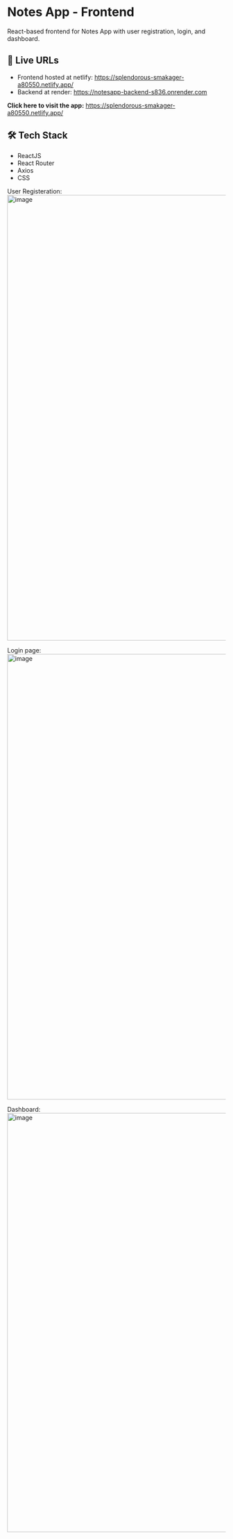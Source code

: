 # Notes App - Frontend

React-based frontend for Notes App with user registration, login, and dashboard.

## 🔗 Live URLs
- Frontend hosted at netlify: https://splendorous-smakager-a80550.netlify.app/
- Backend at render: https://notesapp-backend-s836.onrender.com

**Click here to visit the app:** https://splendorous-smakager-a80550.netlify.app/

## 🛠️ Tech Stack
- ReactJS
- React Router
- Axios
- CSS

User Registeration:
<img width="1893" height="1028" alt="image" src="https://github.com/user-attachments/assets/e6333896-135a-4e94-a311-baed077787f7" />

Login page:
<img width="1915" height="1028" alt="image" src="https://github.com/user-attachments/assets/53c460e6-795d-421f-93a1-423349f4b8b3" />

Dashboard:
<img width="1898" height="967" alt="image" src="https://github.com/user-attachments/assets/08fca427-d623-4b5c-a2a4-03e803d941aa" />
